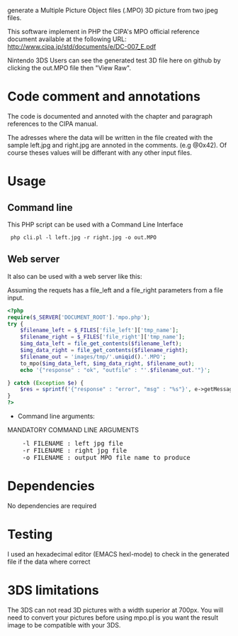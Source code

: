 generate a Multiple Picture Object files (.MPO) 3D picture from two jpeg files.

This software implement in PHP the CIPA's MPO official reference document
available at the following URL: http://www.cipa.jp/std/documents/e/DC-007_E.pdf

Nintendo 3DS Users can see the generated test 3D file here
on github by clicking the out.MPO file then "View Raw".

# Code comment and annotations

The code is documented and annoted with the chapter and paragraph references to the CIPA manual.

The adresses where the data will be written in the file created with the sample left.jpg and right.jpg are annoted in the comments.
(e.g @0x42). Of course theses values will be differant with any other input files.

# Usage

## Command line

This PHP script can be used with a Command Line Interface
```
 php cli.pl -l left.jpg -r right.jpg -o out.MPO
```

## Web server
It also can be used with a web server like this:

 Assuming the requets has a file_left and a file_right parameters from a file input.

```PHP
<?php
require($_SERVER['DOCUMENT_ROOT'].'mpo.php');
try {
    $filename_left = $_FILES['file_left']['tmp_name'];
    $filename_right = $_FILES['file_right']['tmp_name'];
    $img_data_left = file_get_contents($filename_left);
    $img_data_right = file_get_contents($filename_right);
    $filename_out = 'images/tmp/'.uniqid().'.MPO';
    to_mpo($img_data_left, $img_data_right, $filename_out);
    echo '{"response" : "ok", "outfile" : "'.$filename_out.'"}';

} catch (Exception $e) {
    $res = sprintf('{"response" : "error", "msg" : "%s"}', e->getMessage());
}
?>
```

* Command line arguments:

MANDATORY COMMAND LINE ARGUMENTS

<pre>
	-l FILENAME : left jpg file
	-r FILENAME : right jpg file
	-o FILENAME : output MPO file name to produce
</pre>

# Dependencies

No dependencies are required

# Testing

I used an hexadecimal editor (EMACS hexl-mode) to check in the generated file if the data where correct

# 3DS limitations

The 3DS can not read 3D pictures with a width superior at 700px.
You will need to convert your pictures before using mpo.pl is you want
the result image to be compatible with your 3DS.
